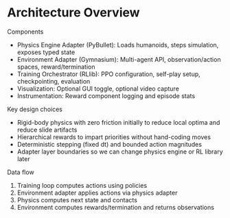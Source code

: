 # Architecture Overview

Components

- Physics Engine Adapter (PyBullet): Loads humanoids, steps simulation, exposes typed state
- Environment Adapter (Gymnasium): Multi-agent API, observation/action spaces, reward/termination
- Training Orchestrator (RLlib): PPO configuration, self-play setup, checkpointing, evaluation
- Visualization: Optional GUI toggle, optional video capture
- Instrumentation: Reward component logging and episode stats

Key design choices

- Rigid-body physics with zero friction initially to reduce local optima and reduce slide artifacts
- Hierarchical rewards to impart priorities without hand-coding moves
- Deterministic stepping (fixed dt) and bounded action magnitudes
- Adapter layer boundaries so we can change physics engine or RL library later

Data flow

1. Training loop computes actions using policies
2. Environment adapter applies actions via physics adapter
3. Physics computes next state and contacts
4. Environment computes rewards/termination and returns observations
